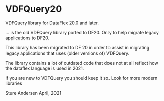 # VDFQuery20

VDFQuery library for DataFlex 20.0 and later.

... is the old VDFQuery library ported to DF20. Only to help migrate legacy applications to DF20.

This library has been migrated to DF 20 in order to assist in migrating legacy
applications that uses (older versions of) VDFQuery.

The library contains a lot of outdated code that does not at all reflect how
the dataflex language is used in 2021.

If you are new to VDFQuery you should keep it so. Look for more modern libraries

Sture Andersen
April, 2021
